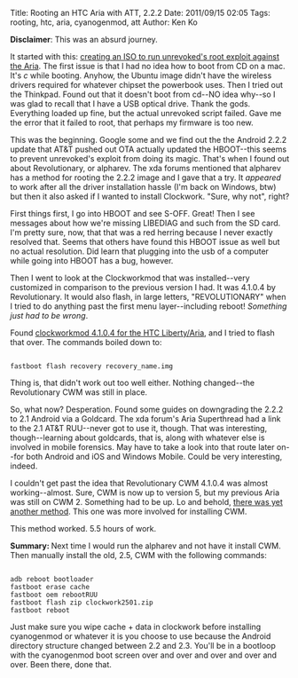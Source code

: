 Title: Rooting an HTC Aria with ATT, 2.2.2
Date: 2011/09/15 02:05
Tags: rooting, htc, aria, cyanogenmod, att
Author: Ken Ko

<strong>Disclaimer</strong>: This was an absurd journey.

It started with this: <a href="http://forum.xda-developers.com/showpost.php?p=7449486&postcount=1">creating an ISO to run unrevoked's root exploit against the Aria</a>. The first issue is that I had no idea how to boot from CD on a mac. It's <em>c</em> while booting. Anyhow, the Ubuntu image didn't have the wireless drivers required for whatever chipset the powerbook uses. Then I tried out the Thinkpad. Found out that it doesn't boot from cd--NO idea why--so I was glad to recall that I have a USB optical drive. Thank the gods. Everything loaded up fine, but the actual unrevoked script failed. Gave me the error that it failed to root, that perhaps my firmware is too new. 

This was the beginning. Google some and we find out the the Android 2.2.2 update that AT&T pushed out OTA actually updated the HBOOT--this seems to prevent unrevoked's exploit from doing its magic. That's when I found out about Revolutionary, or alpharev. The xda forums mentioned that alpharev has a method for rooting the 2.2.2 image and I gave that a try. It <em>appeared</em> to work after all the driver installation hassle (I'm back on Windows, btw) but then it also asked if I wanted to install Clockwork. "Sure, why not", right? 

First things first, I go into HBOOT and see S-OFF. Great! Then I see messages about how we're missing LIBEDIAG and such from the SD card. I'm pretty sure, now, that that was a red herring because I never exactly resolved that. Seems that others have found this HBOOT issue as well but no actual resolution. Did learn that plugging into the usb of a computer while going into HBOOT has a bug, however. 

Then I went to look at the Clockworkmod that was installed--very customized in comparison to the previous version I had. It was 4.1.0.4 by Revolutionary. It would also flash, in large letters, "REVOLUTIONARY" when I tried to do anything past the first menu layer--including reboot! <em>Something just had to be wrong</em>.

Found <a href="http://forum.xda-developers.com/showpost.php?p=14693680&postcount=1">clockworkmod 4.1.0.4 for the HTC Liberty/Aria</a>, and I tried to flash that over. The commands boiled down to:

<code class="bash">
fastboot flash recovery recovery_name.img 
</code>

Thing is, that didn't work out too well either. Nothing changed--the Revolutionary CWM was still in place.

So, what now? Desperation. Found some guides on downgrading the 2.2.2 to 2.1 Android via a Goldcard. The xda forum's Aria Superthread had a link to the 2.1 AT&T RUU--never got to use it, though. That was interesting, though--learning about goldcards, that is, along with whatever else is involved in mobile forensics. May have to take a look into that route later on--for both Android and iOS and Windows Mobile. Could be very interesting, indeed.

I couldn't get past the idea that Revolutionary CWM 4.1.0.4 was almost working--almost. Sure, CWM is now up to version 5, but my previous Aria was still on CWM 2. Something had to be up. Lo and behold, <a href="http://forum.xda-developers.com/showpost.php?p=14861791&postcount=84">there was yet another method</a>. This one was more involved for installing CWM.

This method worked.
5.5 hours of work.

<strong>Summary: </strong>Next time I would run the alpharev and not have it install CWM. Then manually install the old, 2.5, CWM with the following commands:

<code class="bash">
adb reboot bootloader
fastboot erase cache
fastboot oem rebootRUU
fastboot flash zip clockwork2501.zip
fastboot reboot
</code>

Just make sure you wipe cache + data in clockwork before installing cyanogenmod or whatever it is you choose to use because the Android directory structure changed between 2.2 and 2.3. You'll be in a bootloop with the cyanogenmod boot screen over and over and over and over and over. Been there, done that. 
